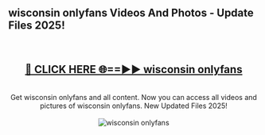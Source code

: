 <h2>wisconsin onlyfans Videos And Photos - Update Files 2025!</h2>
<br>
<div align="center">
<h2><a href="https://linkcuts.com/hfmhzwbr" rel="nofollow">🔴 CLICK HERE 🌐==►► wisconsin onlyfans</a></h2>
<br>
Get wisconsin onlyfans and all content. Now you can access all videos and pictures of wisconsin onlyfans. New Updated Files 2025!
<br>
<br>
<a href="https://linkcuts.com/hfmhzwbr" rel="nofollow" data-target="animated-image.originalLink"><img src="https://i.ibb.co.com/WyWwxjT/player-gif2.gif" alt="wisconsin onlyfans" style="max-width: 100%; display: inline-block;" data-target="animated-image.originalImage"></a>
</div>
<br>